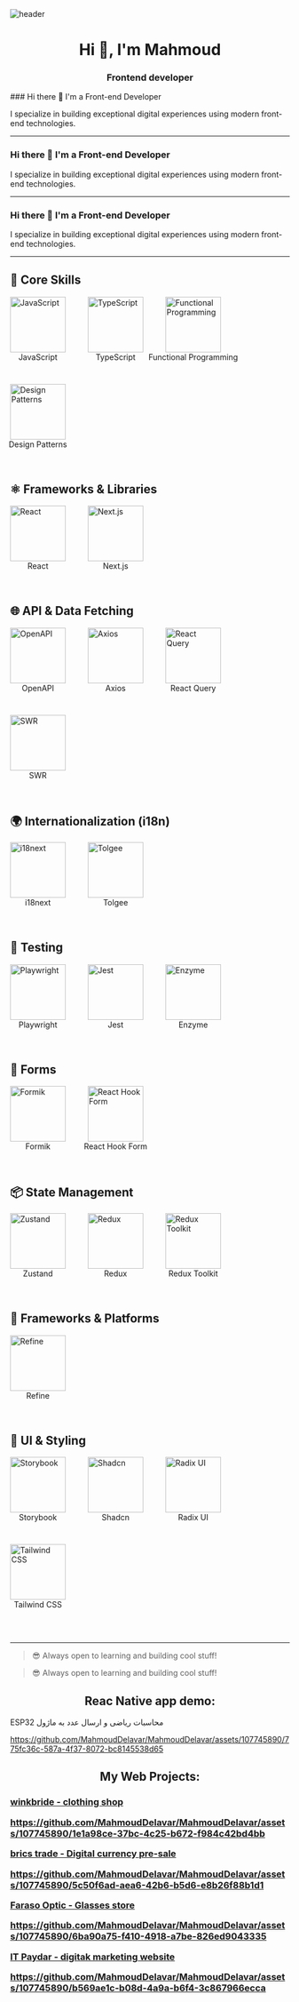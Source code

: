 <img src='https://user-images.githubusercontent.com/80781196/190216139-7697aa5a-c9a0-4bd6-80bf-3aca76a2e1c8.gif' alt='header' />

<h1 align="center">Hi 👋, I'm Mahmoud</h1>
<h3 align="center">Frontend developer</h3>
### Hi there 👋 I'm a Front-end Developer

I specialize in building exceptional digital experiences using modern front-end technologies.

---
### Hi there 👋 I'm a Front-end Developer

I specialize in building exceptional digital experiences using modern front-end technologies.

---

### Hi there 👋 I'm a Front-end Developer

I specialize in building exceptional digital experiences using modern front-end technologies.

---

## 🧠 Core Skills

<div align="left" style="display: flex; flex-wrap: wrap; gap: 40px; align-items: center; justify-content: flex-start; margin-bottom: 60px;">

  <div style="display: flex; flex-direction: column; align-items: center; width: 100px;">
    <img src="https://img.shields.io/badge/JavaScript-F7DF1E?style=flat&logo=javascript&logoColor=black" width="100" height="100" style="object-fit: contain;" alt="JavaScript" />
    <span style="white-space: nowrap;">JavaScript</span>
  </div>

  <div style="display: flex; flex-direction: column; align-items: center; width: 100px;">
    <img src="https://img.shields.io/badge/TypeScript-3178C6?style=flat&logo=typescript&logoColor=white" width="100" height="100" style="object-fit: contain;" alt="TypeScript" />
    <span style="white-space: nowrap;">TypeScript</span>
  </div>

  <div style="display: flex; flex-direction: column; align-items: center; width: 100px;">
    <img src="https://img.shields.io/badge/Functional%20Programming-000000?style=flat" width="100" height="100" style="object-fit: contain;" alt="Functional Programming" />
    <span style="white-space: nowrap;">Functional Programming</span>
  </div>

  <div style="display: flex; flex-direction: column; align-items: center; width: 100px;">
    <img src="https://img.shields.io/badge/Design%20Patterns-000000?style=flat" width="100" height="100" style="object-fit: contain;" alt="Design Patterns" />
    <span style="white-space: nowrap;">Design Patterns</span>
  </div>

</div>

## ⚛️ Frameworks & Libraries

<div align="left" style="display: flex; flex-wrap: wrap; gap: 40px; align-items: center; justify-content: flex-start; margin-bottom: 60px;">

  <div style="display: flex; flex-direction: column; align-items: center; width: 100px;">
    <img src="https://img.shields.io/badge/React-61DAFB?style=flat&logo=react&logoColor=black" width="100" height="100" style="object-fit: contain;" alt="React" />
    <span style="white-space: nowrap;">React</span>
  </div>

  <div style="display: flex; flex-direction: column; align-items: center; width: 100px;">
    <img src="https://img.shields.io/badge/Next.js-000000?style=flat&logo=nextdotjs&logoColor=white" width="100" height="100" style="object-fit: contain;" alt="Next.js" />
    <span style="white-space: nowrap;">Next.js</span>
  </div>

</div>

## 🌐 API & Data Fetching

<div align="left" style="display: flex; flex-wrap: wrap; gap: 40px; align-items: center; justify-content: flex-start; margin-bottom: 60px;">

  <div style="display: flex; flex-direction: column; align-items: center; width: 100px;">
    <img src="https://img.shields.io/badge/OpenAPI-6BA539?style=flat&logo=openapiinitiative&logoColor=white" width="100" height="100" style="object-fit: contain;" alt="OpenAPI" />
    <span style="white-space: nowrap;">OpenAPI</span>
  </div>

  <div style="display: flex; flex-direction: column; align-items: center; width: 100px;">
    <img src="https://img.shields.io/badge/Axios-5A29E4?style=flat" width="100" height="100" style="object-fit: contain;" alt="Axios" />
    <span style="white-space: nowrap;">Axios</span>
  </div>

  <div style="display: flex; flex-direction: column; align-items: center; width: 100px;">
    <img src="https://img.shields.io/badge/React%20Query-FF4154?style=flat&logo=reactquery&logoColor=white" width="100" height="100" style="object-fit: contain;" alt="React Query" />
    <span style="white-space: nowrap;">React Query</span>
  </div>

  <div style="display: flex; flex-direction: column; align-items: center; width: 100px;">
    <img src="https://img.shields.io/badge/SWR-000000?style=flat" width="100" height="100" style="object-fit: contain;" alt="SWR" />
    <span style="white-space: nowrap;">SWR</span>
  </div>

</div>

## 🌍 Internationalization (i18n)

<div align="left" style="display: flex; flex-wrap: wrap; gap: 40px; align-items: center; justify-content: flex-start; margin-bottom: 60px;">

  <div style="display: flex; flex-direction: column; align-items: center; width: 100px;">
    <img src="https://img.shields.io/badge/i18next-26A69A?style=flat" width="100" height="100" style="object-fit: contain;" alt="i18next" />
    <span style="white-space: nowrap;">i18next</span>
  </div>

  <div style="display: flex; flex-direction: column; align-items: center; width: 100px;">
    <img src="https://img.shields.io/badge/Tolgee-F44E3B?style=flat" width="100" height="100" style="object-fit: contain;" alt="Tolgee" />
    <span style="white-space: nowrap;">Tolgee</span>
  </div>

</div>

## 🧪 Testing

<div align="left" style="display: flex; flex-wrap: wrap; gap: 40px; align-items: center; justify-content: flex-start; margin-bottom: 60px;">

  <div style="display: flex; flex-direction: column; align-items: center; width: 100px;">
    <img src="https://img.shields.io/badge/Playwright-2EAD33?style=flat" width="100" height="100" style="object-fit: contain;" alt="Playwright" />
    <span style="white-space: nowrap;">Playwright</span>
  </div>

  <div style="display: flex; flex-direction: column; align-items: center; width: 100px;">
    <img src="https://img.shields.io/badge/Jest-C21325?style=flat&logo=jest&logoColor=white" width="100" height="100" style="object-fit: contain;" alt="Jest" />
    <span style="white-space: nowrap;">Jest</span>
  </div>

  <div style="display: flex; flex-direction: column; align-items: center; width: 100px;">
    <img src="https://img.shields.io/badge/Enzyme-663399?style=flat" width="100" height="100" style="object-fit: contain;" alt="Enzyme" />
    <span style="white-space: nowrap;">Enzyme</span>
  </div>

</div>

## 🧾 Forms

<div align="left" style="display: flex; flex-wrap: wrap; gap: 40px; align-items: center; justify-content: flex-start; margin-bottom: 60px;">

  <div style="display: flex; flex-direction: column; align-items: center; width: 100px;">
    <img src="https://img.shields.io/badge/Formik-EF6262?style=flat" width="100" height="100" style="object-fit: contain;" alt="Formik" />
    <span style="white-space: nowrap;">Formik</span>
  </div>

  <div style="display: flex; flex-direction: column; align-items: center; width: 100px;">
    <img src="https://img.shields.io/badge/React%20Hook%20Form-EC5990?style=flat" width="100" height="100" style="object-fit: contain;" alt="React Hook Form" />
    <span style="white-space: nowrap;">React Hook Form</span>
  </div>

</div>

## 📦 State Management

<div align="left" style="display: flex; flex-wrap: wrap; gap: 40px; align-items: center; justify-content: flex-start; margin-bottom: 60px;">

  <div style="display: flex; flex-direction: column; align-items: center; width: 100px;">
    <img src="https://img.shields.io/badge/Zustand-000000?style=flat" width="100" height="100" style="object-fit: contain;" alt="Zustand" />
    <span style="white-space: nowrap;">Zustand</span>
  </div>

  <div style="display: flex; flex-direction: column; align-items: center; width: 100px;">
    <img src="https://img.shields.io/badge/Redux-764ABC?style=flat&logo=redux&logoColor=white" width="100" height="100" style="object-fit: contain;" alt="Redux" />
    <span style="white-space: nowrap;">Redux</span>
  </div>

  <div style="display: flex; flex-direction: column; align-items: center; width: 100px;">
    <img src="https://img.shields.io/badge/Redux%20Toolkit-764ABC?style=flat" width="100" height="100" style="object-fit: contain;" alt="Redux Toolkit" />
    <span style="white-space: nowrap;">Redux Toolkit</span>
  </div>

</div>

## 🚀 Frameworks & Platforms

<div align="left" style="display: flex; flex-wrap: wrap; gap: 40px; align-items: center; justify-content: flex-start; margin-bottom: 60px;">

  <div style="display: flex; flex-direction: column; align-items: center; width: 100px;">
    <img src="https://img.shields.io/badge/Refine-6C47FF?style=flat" width="100" height="100" style="object-fit: contain;" alt="Refine" />
    <span style="white-space: nowrap;">Refine</span>
  </div>

</div>

## 🧩 UI & Styling

<div align="left" style="display: flex; flex-wrap: wrap; gap: 40px; align-items: center; justify-content: flex-start; margin-bottom: 60px;">

  <div style="display: flex; flex-direction: column; align-items: center; width: 100px;">
    <img src="https://img.shields.io/badge/Storybook-FF4785?style=flat&logo=storybook&logoColor=white" width="100" height="100" style="object-fit: contain;" alt="Storybook" />
    <span style="white-space: nowrap;">Storybook</span>
  </div>

  <div style="display: flex; flex-direction: column; align-items: center; width: 100px;">
    <img src="https://img.shields.io/badge/Shadcn-000000?style=flat" width="100" height="100" style="object-fit: contain;" alt="Shadcn" />
    <span style="white-space: nowrap;">Shadcn</span>
  </div>

  <div style="display: flex; flex-direction: column; align-items: center; width: 100px;">
    <img src="https://img.shields.io/badge/Radix%20UI-ffffff?style=flat" width="100" height="100" style="object-fit: contain;" alt="Radix UI" />
    <span style="white-space: nowrap;">Radix UI</span>
  </div>

  <div style="display: flex; flex-direction: column; align-items: center; width: 100px;">
    <img src="https://img.shields.io/badge/Tailwind%20CSS-38B2AC?style=flat&logo=tailwindcss&logoColor=white" width="100" height="100" style="object-fit: contain;" alt="Tailwind CSS" />
    <span style="white-space: nowrap;">Tailwind CSS</span>
  </div>

</div>

---

> 😎 Always open to learning and building cool stuff!

> 😎 Always open to learning and building cool stuff!


 <h2 align="center">Reac Native app demo:</h2>
 <p>  ESP32 محاسبات ریاضی  و ارسال عدد به ماژول   </p>
 
 https://github.com/MahmoudDelavar/MahmoudDelavar/assets/107745890/775fc36c-587a-4f37-8072-bc8145538d65

 
 <h2 align="center">My Web Projects:</h2>
 
  <a href='https://winkbride.ir' target="_blank" rel="noreferrer" ><h3 align='left'>winkbride - clothing shop </a>

  https://github.com/MahmoudDelavar/MahmoudDelavar/assets/107745890/1e1a98ce-37bc-4c25-b672-f984c42bd4bb

 <a href='https://bricstrade.net' target="_blank" rel="noreferrer" > brics trade - Digital currency pre-sale</a>
 
 https://github.com/MahmoudDelavar/MahmoudDelavar/assets/107745890/5c50f6ad-aea6-42b6-b5d6-e8b26f88b1d1


 <a href='https://www.farasoooptic.ir' target="_blank" rel="noreferrer" >Faraso Optic - Glasses store </a>
 
 https://github.com/MahmoudDelavar/MahmoudDelavar/assets/107745890/6ba90a75-f410-4918-a7be-826ed9043335

 <a href='https://www.itpaydar.com' target="_blank" rel="noreferrer" >IT Paydar - digitak marketing website </a>
 
 https://github.com/MahmoudDelavar/MahmoudDelavar/assets/107745890/b569ae1c-b08d-4a9a-b6f4-3c867966ecca
